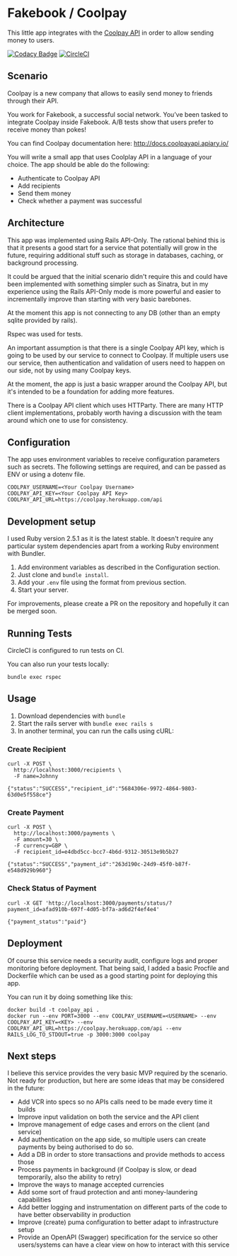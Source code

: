# Fakebook / Coolpay
This little app integrates with the [Coolpay API](http://docs.coolpayapi.apiary.io/) in order to allow sending money to users.

[![Codacy Badge](https://api.codacy.com/project/badge/Grade/10452ee0e12c4180926030bc56c9260d)](https://app.codacy.com/app/jepettoruti/coolapi_fakebook?utm_source=github.com&utm_medium=referral&utm_content=jepettoruti/coolapi_fakebook&utm_campaign=Badge_Grade_Dashboard)
[![CircleCI](https://circleci.com/gh/jepettoruti/coolapi_fakebook.svg?style=svg)](https://circleci.com/gh/jepettoruti/coolapi_fakebook)

## Scenario
Coolpay is a new company that allows to easily send money to friends through their API.

You work for Fakebook, a successful social network. You’ve been tasked to integrate Coolpay inside Fakebook. A/B tests show that users prefer to receive money than pokes!

You can find Coolpay documentation here: http://docs.coolpayapi.apiary.io/

You will write a small app that uses Coolplay API in a language of your choice. The app should be able do the following:

- Authenticate to Coolpay API
- Add recipients
- Send them money
- Check whether a payment was successful

## Architecture
This app was implemented using Rails API-Only. The rational behind this is that it presents a good start for a service that potentially will grow in the future, requiring additional stuff such as storage in databases, caching, or background processing.

It could be argued that the initial scenario didn't require this and could have been implemented with something simpler such as Sinatra, but in my experience using the Rails API-Only mode is more powerful and easier to incrementally improve than starting with very basic barebones.

At the moment this app is not connecting to any DB (other than an empty sqlite provided by rails).

Rspec was used for tests.

An important assumption is that there is a single Coolpay API key, which is going to be used by our service to connect to Coolpay. If multiple users use our service, then authentication and validation of users need to happen on our side, not by using many Coolpay keys.

At the moment, the app is just a basic wrapper around the Coolpay API, but it's intended to be a foundation for adding more features.

There is a Coolpay API client which uses HTTParty. There are many HTTP client implementations, probably worth having a discussion with the team around which one to use for consistency. 

## Configuration
The app uses environment variables to receive configuration parameters such as secrets.
The following settings are required, and can be passed as ENV or using a dotenv file.

```
COOLPAY_USERNAME=<Your Coolpay Username>
COOLPAY_API_KEY=<Your Coolpay API Key>
COOLPAY_API_URL=https://coolpay.herokuapp.com/api
```

## Development setup
I used Ruby version 2.5.1 as it is the latest stable.
It doesn't require any particular system dependencies apart from a working Ruby environment with Bundler.

1. Add environment variables as described in the Configuration section.
2. Just clone and `bundle install`.
3. Add your `.env` file using the format from previous section.
4. Start your server.

For improvements, please create a PR on the repository and hopefully it can be merged soon.

## Running Tests
CircleCI is configured to run tests on CI. 

You can also run your tests locally:
```
bundle exec rspec
```

## Usage
1. Download dependencies with `bundle`
2. Start the rails server with `bundle exec rails s`
3. In another terminal, you can run the calls using cURL:

### Create Recipient
```
curl -X POST \
  http://localhost:3000/recipients \
  -F name=Johnny

{"status":"SUCCESS","recipient_id":"5684306e-9972-4864-9803-63d0e5f558ce"}
```

### Create Payment
```
curl -X POST \
  http://localhost:3000/payments \
  -F amount=30 \
  -F currency=GBP \
  -F recipient_id=e4dbd5cc-bcc7-4b6d-9312-30513e9b5b27

{"status":"SUCCESS","payment_id":"263d190c-24d9-45f0-b87f-e548d929b960"}
```

### Check Status of Payment
```
curl -X GET 'http://localhost:3000/payments/status/?payment_id=afad910b-697f-4d05-bf7a-ad6d2f4ef4e4' 

{"payment_status":"paid"}
```

## Deployment
Of course this service needs a security audit, configure logs and proper monitoring before deployment.
That being said, I added a basic Procfile and Dockerfile which can be used as a good starting point for deploying this app.

You can run it by doing something like this:

```
docker build -t coolpay_api .
docker run --env PORT=3000 --env COOLPAY_USERNAME=<USERNAME> --env COOLPAY_API_KEY=<KEY> --env COOLPAY_API_URL=https://coolpay.herokuapp.com/api --env RAILS_LOG_TO_STDOUT=true -p 3000:3000 coolpay
```

## Next steps
I believe this service provides the very basic MVP required by the scenario.
Not ready for production, but here are some ideas that may be considered in the future:

- Add VCR into specs so no APIs calls need to be made every time it builds
- Improve input validation on both the service and the API client
- Improve management of edge cases and errors on the client (and service)
- Add authentication on the app side, so multiple users can create payments by being authorised to do so.
- Add a DB in order to store transactions and provide methods to access those
- Process payments in background (if Coolpay is slow, or dead temporarily, also the ability to retry)
- Improve the ways to manage accepted currencies
- Add some sort of fraud protection and anti money-laundering capabilities
- Add better logging and instrumentation on different parts of the code to have better observability in production
- Improve (create) puma configuration to better adapt to infrastructure setup
- Provide an OpenAPI (Swagger) specification for the service so other users/systems can have a clear view on how to interact with this service